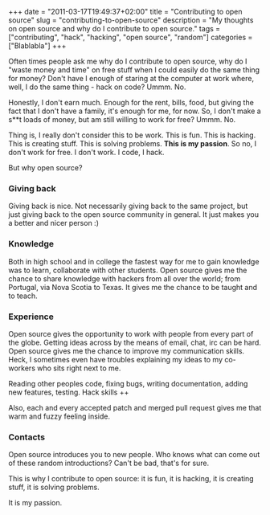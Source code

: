 +++
date = "2011-03-17T19:49:37+02:00"
title = "Contributing to open source"
slug = "contributing-to-open-source"
description = "My thoughts on open source and why do I contribute to open source."
tags = ["contributing", "hack", "hacking", "open source", "random"]
categories = ["Blablabla"]
+++

Often times people ask me why do I contribute to open source, why do I "waste money and time" on free stuff when I could easily do the same thing for money? Don't have I enough of staring at the computer at work where, well, I do the same thing - hack on code? Ummm. No.

Honestly, I don't earn much. Enough for the rent, bills, food, but giving the fact that I don't have a family, it's enough for me, for now. So, I don't make a s**t loads of money, but am still willing to work for free? Ummm. No.

Thing is, I really don't consider this to be work. This is fun. This is hacking. This is creating stuff. This is solving problems. <strong>This is my passion</strong>. So no, I don't work for free. I don't work. I code, I hack.

But why open source?

<h3>Giving back</h3>

Giving back is nice. Not necessarily giving back to the same project, but just giving back to the open source community in general. It just makes you a better and nicer person :)

<h3>Knowledge</h3>

Both in high school and in college the fastest way for me to gain knowledge was to learn, collaborate with other students. Open source gives me the chance to share knowledge with hackers from all over the world; from Portugal, via Nova Scotia to Texas. It gives me the chance to be taught and to teach.

<h3>Experience</h3>

Open source gives the opportunity to work with people from every part of the globe. Getting ideas across by the means of email, chat, irc can be hard. Open source gives me the chance to improve my communication skills. Heck, I sometimes even have troubles explaining my ideas to my co-workers who sits right next to me.

Reading other peoples code, fixing bugs, writing documentation, adding new features, testing. Hack skills ++

Also, each and every accepted patch and merged pull request gives me that warm and fuzzy feeling inside.

<h3>Contacts</h3>

Open source introduces you to new people. Who knows what can come out of these random introductions? Can't be bad, that's for sure.

This is why I contribute to open source: it is fun, it is hacking, it is creating stuff, it is solving problems.

It is my passion.
